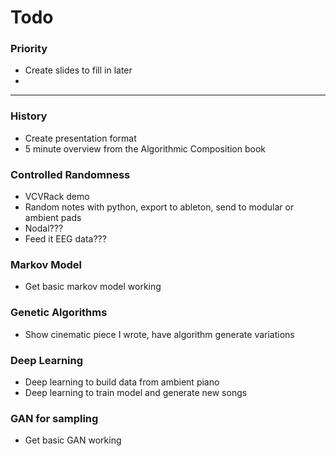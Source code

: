 # Todo

### Priority
 - Create slides to fill in later
 - 

---

### History
 - Create presentation format
 - 5 minute overview from the Algorithmic Composition book

### Controlled Randomness
 - VCVRack demo
 - Random notes with python, export to ableton, send to modular or ambient pads
 - Nodal???
 - Feed it EEG data???

### Markov Model
 - Get basic markov model working

### Genetic Algorithms
 - Show cinematic piece I wrote, have algorithm generate variations

### Deep Learning
 - Deep learning to build data from ambient piano
 - Deep learning to train model and generate new songs

### GAN for sampling
 - Get basic GAN working

### 
